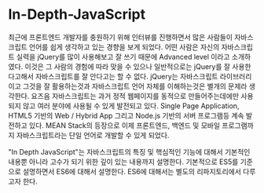 # In-Depth-JavaScript
최근에 프론트엔드 개발자를 충원하기 위해 인터뷰를 진행하면서 많은 사람들이 자바스크립트 언어를 쉽게 생각하고 있는 경향을 보게 되었다. 어떤 사람은 자신의 자바스크립트 실력을 jQuery를 많이 사용해보고 잘 쓰기 때문에 Advanced level 이라고 소개하였다. 이것은 그 사람의 경험에 따라 맞을 수 있으나 일반적으로는 jQuery를 잘 사용한다고해서 자바스크립트를 잘 안다고는 할 수 없다. jQuery는 자바스크립트 라이브러리이고 그것을 잘 활용하는것과 자바스크립트 언어 자체를 이해하는것은 별개의 문제라 생각한다. 
요즈음 자바스크립트는 과거 정적 웹페이지를 동적으로 만들어주는데에만 사용되지 않고 여러 분야에 사용될 수 있게 발전되고 있다. Single Page Application, HTML5 기반의 Web / Hybrid App 그리고 Node.js 기반의 서버 프로그램등 계속 발전하고 있다. MEAN Stack의 등장으로 이제 프론트엔드, 백엔드 및 모바일 프로그램까지 자바스크립트라는 단일 언어로 개발할 수 있게 되었다.

"In Depth JavaScript"는 자바스크립트의 특징 및 핵심적인 기능에 대해서 기본적인 내용뿐 아니라 고수가 되기 위한 깊이 있는 내용까지 설명한다. 기본적으로 ES5를 기준으로 설명하면서 ES6에 대해서 설명한다. ES6에 대해서는 별도의 리파지토리에서 다루고자 한다.
